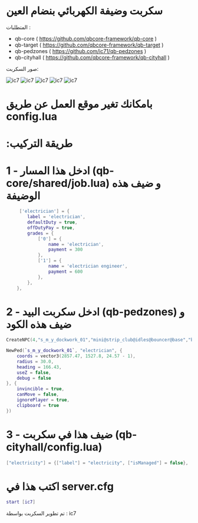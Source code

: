 

# سكربت وضيفة الكهربائي بنضام العين




المتطلبات :
 - qb-core ( https://github.com/qbcore-framework/qb-core )
 - qb-target ( https://github.com/qbcore-framework/qb-target )
 - qb-pedzones ( https://github.com/ic71/qb-pedzones )
 - qb-cityhall ( https://github.com/qbcore-framework/qb-cityhall )


صور السكربت:

![ic7](https://cdn.discordapp.com/attachments/458964176870703114/1136040136128340069/image.png)
![ic7](https://cdn.discordapp.com/attachments/458964176870703114/1136039962677100634/image.png)
![ic7](https://cdn.discordapp.com/attachments/458964176870703114/1136039834616610876/image.png)
![ic7](https://cdn.discordapp.com/attachments/458964176870703114/1136039727577972766/image.png)
![ic7](https://cdn.discordapp.com/attachments/458964176870703114/1136039675576979496/image.png)


# بامكانك تغير موقع العمل عن طريق config.lua




# :طريقة التركيب


# 1 -  ادخل هذا المسار (qb-core/shared/job.lua) و ضيف هذه الوضيفة
```lua
     ['electrician'] = {
		label = 'electrician',
		defaultDuty = true,
		offDutyPay = true,
		grades = {
            ['0'] = {
                name = 'electrician',
                payment = 300
            },
            ['1'] = {
                name = 'electrician engineer',
                payment = 600
            },
        },
	},
```

# 2 - ادخل سكربت البيد (qb-pedzones) و ضيف هذه الكود
```lua
CreateNPC(4,"s_m_y_dockwork_01","mini@strip_club@idles@bouncer@base","base",{x = 2854.71, y = 1501.96, z = 23.72, h = 71.43},"") 

NewPed(`s_m_y_dockwork_01`, "electrician", {
    coords = vector3(2857.47, 1527.8, 24.57 - 1),
    radius = 30.0,
    heading = 166.43,
    useZ = false,
    debug = false
}, {
    invincible = true,
    canMove = false,
    ignorePlayer = true,
    clipboard = true
})

```

# 3 - ضيف هذا في سكربت (qb-cityhall/config.lua)

```lua
["electricity"] = {["label"] = "electricity", ["isManaged"] = false},
```

# اكتب هذا في server.cfg
```lua
start [ic7]
```

تم تطوير السكربت بواسطة : ic7
